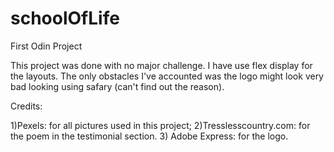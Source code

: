# schoolOfLife

First Odin Project

This project was done with no major challenge.
I have use flex display for the layouts.
The only obstacles I've accounted was the
logo might look very bad looking using safary
(can't find out the reason).

Credits:

1)Pexels: for all pictures used in this project;
2)Tresslesscountry.com: for the poem in the testimonial section. 3) Adobe Express: for the logo.
